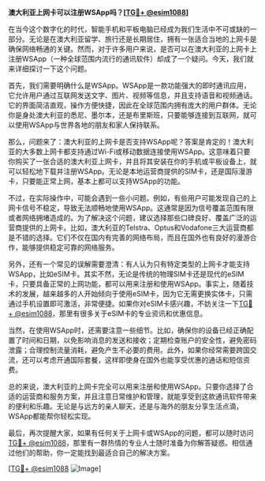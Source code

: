 **澳大利亚上网卡可以注册WSApp吗？[[TG💪+ @esim1088](https://t.me/s/esim1088)]**

在当今这个数字化的时代，智能手机和平板电脑已经成为我们生活中不可或缺的一部分。无论是在澳大利亚留学、旅行还是长期居住，拥有一张适合当地的上网卡是确保网络畅通的关键。然而，对于许多用户来说，是否可以在澳大利亚的上网卡上注册WSApp（一种全球范围内流行的通讯软件）却成了一个疑问。今天，我们就来详细探讨一下这个问题。

首先，我们需要明确什么是WSApp。WSApp是一款功能强大的即时通讯应用，它允许用户通过互联网发送文字、图片、视频等信息，并且支持语音和视频通话。它的界面简洁直观，操作方便快捷，因此在全球范围内拥有庞大的用户群体。无论你是身处澳大利亚的悉尼、墨尔本，还是布里斯班，只要能够连接到互联网，就可以使用WSApp与世界各地的朋友和家人保持联系。

那么，问题来了：澳大利亚的上网卡是否支持WSApp呢？答案是肯定的！澳大利亚的大多数上网卡都支持通过Wi-Fi或移动数据连接使用WSApp。这意味着只要你购买了一张合适的澳大利亚上网卡，并且将其安装在你的手机或平板设备上，就可以轻松地下载并注册WSApp。无论是本地运营商提供的SIM卡，还是国际漫游卡，只要能正常上网，基本上都可以支持WSApp的功能。

不过，在实际操作中，可能会遇到一些小问题。例如，有些用户可能发现自己的上网卡信号不稳定，导致无法顺畅地使用WSApp。这通常是因为信号覆盖范围有限或者网络拥堵造成的。为了解决这个问题，建议选择那些口碑良好、覆盖广泛的运营商提供的上网卡。比如，澳大利亚的Telstra、Optus和Vodafone三大运营商都是不错的选择。它们不仅在国内有完善的网络布局，而且在国外也有良好的漫游合作，能够提供稳定可靠的网络服务。

另外，还有一个常见的误解需要澄清：有人认为只有特定类型的上网卡才能支持WSApp，比如eSIM卡。其实不然，无论是传统的物理SIM卡还是现代的eSIM卡，只要具备正常的上网功能，都可以用来注册和使用WSApp。事实上，随着技术的发展，越来越多的人开始倾向于使用eSIM卡，因为它无需更换实体卡，只需通过手机设置即可激活，非常便捷。如果你对eSIM卡感兴趣，不妨关注一下[TG💪+ @esim1088](https://t.me/s/esim1088)，那里有很多关于eSIM卡的专业资讯和优惠信息。

当然，在使用WSApp时，还需要注意一些细节。比如，确保你的设备已经正确配置了时间和日期，以免影响消息的发送和接收；定期检查账户的安全性，避免密码泄露；合理控制流量消耗，避免产生不必要的费用。此外，如果你经常需要跨国交流，还可以考虑开通国际套餐，这样即使身在国外也能享受优惠的通话和短信资费。

总的来说，澳大利亚的上网卡完全可以用来注册和使用WSApp。只要你选择了合适的运营商和服务方案，并且注意日常维护和管理，就能享受到这款通讯软件带来的便利和乐趣。无论是与远方的亲人聊天，还是与海外的朋友分享生活点滴，WSApp都能帮你轻松实现。

最后，再次提醒大家，如果有任何关于上网卡或WSApp的问题，都可以随时访问[TG💪+ @esim1088](https://t.me/s/esim1088)，那里有一群热情的专业人士随时准备为你解答疑惑。相信通过他们的帮助，你一定能找到最适合自己的解决方案。

[[TG💪+ @esim1088](https://t.me/s/esim1088) ![Image](https://i.postimg.cc/4NQfJmqS/Snipaste-2025-05-13-00-14-12.png)]